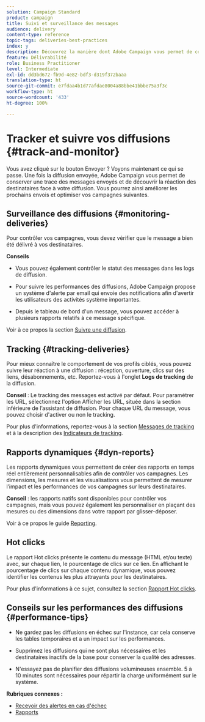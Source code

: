 ```yaml
---
solution: Campaign Standard
product: campaign
title: Suivi et surveillance des messages
audience: delivery
content-type: reference
topic-tags: deliveries-best-practices
index: y
description: Découvrez la manière dont Adobe Campaign vous permet de conserver une trace des messages envoyés et observez la réaction des destinataires face à votre diffusion
feature: Délivrabilité
role: Business Practitioner
level: Intermediate
exl-id: dd3bd672-fb9d-4e82-bdf3-d319f372baaa
translation-type: ht
source-git-commit: e7fdaa4b1d77afdae8004a88bbe41bbbe75a3f3c
workflow-type: ht
source-wordcount: '433'
ht-degree: 100%

---
```


# Tracker et suivre vos diffusions {#track-and-monitor}

Vous avez cliqué sur le bouton Envoyer ? Voyons maintenant ce qui se passe. Une fois la diffusion envoyée, Adobe Campaign vous permet de conserver une trace des messages envoyés et de découvrir la réaction des destinataires face à votre diffusion. Vous pourrez ainsi améliorer les prochains envois et optimiser vos campagnes suivantes.

## Surveillance des diffusions {#monitoring-deliveries}

Pour contrôler vos campagnes, vous devez vérifier que le message a bien été délivré à vos destinataires.

**Conseils**

* Vous pouvez également contrôler le statut des messages dans les logs de diffusion.

* Pour suivre les performances des diffusions, Adobe Campaign propose un système d&#39;alerte par email qui envoie des notifications afin d&#39;avertir les utilisateurs des activités système importantes.

* Depuis le tableau de bord d&#39;un message, vous pouvez accéder à plusieurs rapports relatifs à ce message spécifique.

Voir à ce propos la section [Suivre une diffusion](../../sending/using/monitoring-a-delivery.md).

## Tracking {#tracking-deliveries}

Pour mieux connaître le comportement de vos profils ciblés, vous pouvez suivre leur réaction à une diffusion : réception, ouverture, clics sur des liens, désabonnements, etc. Reportez-vous à l&#39;onglet **Logs de tracking** de la diffusion.

**Conseil** : Le tracking des messages est activé par défaut. Pour paramétrer les URL, sélectionnez l&#39;option Afficher les URL, située dans la section inférieure de l’assistant de diffusion. Pour chaque URL du message, vous pouvez choisir d&#39;activer ou non le tracking.

Pour plus d&#39;informations, reportez-vous à la section [Messages de tracking](../../sending/using/tracking-messages.md) et à la description des [Indicateurs de tracking](../../reporting/using/tracking-indicators.md).

## Rapports dynamiques {#dyn-reports}

Les rapports dynamiques vous permettent de créer des rapports en temps réel entièrement personnalisables afin de contrôler vos campagnes. Les dimensions, les mesures et les visualisations vous permettent de mesurer l’impact et les performances de vos campagnes sur leurs destinataires.

**Conseil** : les rapports natifs sont disponibles pour contrôler vos campagnes, mais vous pouvez également les personnaliser en plaçant des mesures ou des dimensions dans votre rapport par glisser-déposer.

Voir à ce propos le guide [Reporting](../../reporting/using/about-dynamic-reports.md).

## Hot clicks

Le rapport Hot clicks présente le contenu du message (HTML et/ou texte) avec, sur chaque lien, le pourcentage de clics sur ce lien. En affichant le pourcentage de clics sur chaque contenu dynamique, vous pouvez identifier les contenus les plus attrayants pour les destinataires.

Pour plus d&#39;informations à ce sujet, consultez la section [Rapport Hot clicks](../../reporting/using/hot-clicks.md).

## Conseils sur les performances des diffusions {#performance-tips}

* Ne gardez pas les diffusions en échec sur l&#39;instance, car cela conserve les tables temporaires et a un impact sur les performances.

* Supprimez les diffusions qui ne sont plus nécessaires et les destinataires inactifs de la base pour conserver la qualité des adresses.

* N&#39;essayez pas de planifier des diffusions volumineuses ensemble. 5 à 10 minutes sont nécessaires pour répartir la charge uniformément sur le système.

**Rubriques connexes :**

* [Recevoir des alertes en cas d&#39;échec](../../sending/using/receiving-alerts-when-failures-happen.md)
* [Rapports](../../reporting/using/about-dynamic-reports.md)
